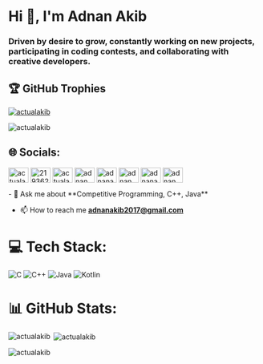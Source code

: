 <h1>Hi 👋, I'm Adnan Akib</h1>
<h3>Driven by desire to grow, constantly working on new projects, participating in coding contests, and collaborating with creative developers.</h3>

## 🏆 GitHub Trophies

<p align="left"> <a href="https://github.com/ryo-ma/github-profile-trophy"><img src="https://github-profile-trophy.vercel.app/?username=actualakib" alt="actualakib" /></a> </p>
<p align="left"> <img src="https://komarev.com/ghpvc/?username=actualakib&label=Profile%20views&color=0e75b6&style=plastic" alt="actualakib" /> </p>

## 🌐 Socials:


<p align="left">
<a href="https://linkedin.com/in/actualakib" target="blank"><img align="center" src="https://raw.githubusercontent.com/rahuldkjain/github-profile-readme-generator/master/src/images/icons/Social/linked-in-alt.svg" alt="actualakib" height="30" width="40" /></a>
<a href="https://stackoverflow.com/users/21936278" target="blank"><img align="center" src="https://raw.githubusercontent.com/rahuldkjain/github-profile-readme-generator/master/src/images/icons/Social/stack-overflow.svg" alt="21936278" height="30" width="40" /></a>
<a href="https://fb.com/actualakib" target="blank"><img align="center" src="https://raw.githubusercontent.com/rahuldkjain/github-profile-readme-generator/master/src/images/icons/Social/facebook.svg" alt="actualakib" height="30" width="40" /></a>
<a href="https://www.codechef.com/users/adnan_akib" target="blank"><img align="center" src="https://cdn.jsdelivr.net/npm/simple-icons@3.1.0/icons/codechef.svg" alt="adnan_akib" height="30" width="40" /></a>
<a href="https://www.hackerrank.com/adnanakib2017" target="blank"><img align="center" src="https://raw.githubusercontent.com/rahuldkjain/github-profile-readme-generator/master/src/images/icons/Social/hackerrank.svg" alt="adnanakib2017" height="30" width="40" /></a>
<a href="https://codeforces.com/profile/adnan_akib" target="blank"><img align="center" src="https://raw.githubusercontent.com/rahuldkjain/github-profile-readme-generator/master/src/images/icons/Social/codeforces.svg" alt="adnan_akib" height="30" width="40" /></a>
<a href="https://www.leetcode.com/adnanakib2017" target="blank"><img align="center" src="https://raw.githubusercontent.com/rahuldkjain/github-profile-readme-generator/master/src/images/icons/Social/leet-code.svg" alt="adnanakib2017" height="30" width="40" /></a>
<a href="https://auth.geeksforgeeks.org/user/adnan_akib" target="blank"><img align="center" src="https://raw.githubusercontent.com/rahuldkjain/github-profile-readme-generator/master/src/images/icons/Social/geeks-for-geeks.svg" alt="adnan_akib" height="30" width="40" /></a>
</p>
- 💬 Ask me about **Competitive Programming, C++, Java**

- 📫 How to reach me **adnanakib2017@gmail.com**

# 💻 Tech Stack:
![C](https://img.shields.io/badge/c-%2300599C.svg?style=for-the-badge&logo=c&logoColor=white) ![C++](https://img.shields.io/badge/c++-%2300599C.svg?style=for-the-badge&logo=c%2B%2B&logoColor=white) ![Java](https://img.shields.io/badge/java-%23ED8B00.svg?style=for-the-badge&logo=openjdk&logoColor=white) ![Kotlin](https://img.shields.io/badge/kotlin-%237F52FF.svg?style=for-the-badge&logo=kotlin&logoColor=white)

# 📊 GitHub Stats:
<p><img align="left" src="https://github-readme-stats.vercel.app/api/top-langs?username=actualakib&show_icons=true&theme=tokyonight&locale=en&layout=compact" alt="actualakib" /></p>

<p>&nbsp;<img align="center" src="https://github-readme-stats.vercel.app/api?username=actualakib&show_icons=true&theme=tokyonight&locale=en" alt="actualakib" /></p>

<p><img align="center" src="https://github-readme-streak-stats.herokuapp.com/?user=actualakib&theme=default" alt="actualakib" /></p>
